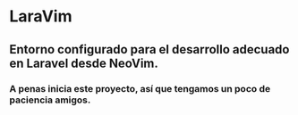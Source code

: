 # LaraVim
## Entorno configurado para el desarrollo adecuado en Laravel desde NeoVim.
### A penas inicia este proyecto, así que tengamos un poco de paciencia amigos.

